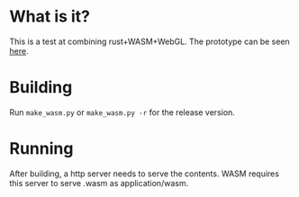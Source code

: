 # What is it?

This is a test at combining rust+WASM+WebGL. The prototype can be seen [here](https://ulimoen.dev/pages/waves).

# Building
Run `make_wasm.py` or `make_wasm.py -r` for the release version.

# Running
After building, a http server needs to serve the contents. WASM requires this server to serve .wasm as application/wasm.
